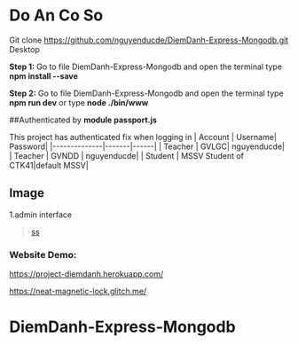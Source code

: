 # Do An Co So
Git clone https://github.com/nguyenducde/DiemDanh-Express-Mongodb.git Desktop

**Step 1:** Go to file DiemDanh-Express-Mongodb and open the terminal type **npm install --save**

 **Step 2:** Go to file DiemDanh-Express-Mongodb and open the terminal type **npm run dev** or type **node ./bin/www**
 
##Authenticated by **module passport.js**

 This project has authenticated fix when logging in
 | Account | Username| Password| 
|--------------|-------|------|
| Teacher | GVLGC| nguyenducde| 
| Teacher | GVNDD | nguyenducde| 
| Student | MSSV Student of CTK41|default MSSV| 

## Image
 1.admin interface
<blockquote class="imgur-embed-pub" lang="en" data-id="a/ueGl295"><a href="//imgur.com/a/ueGl295">ss</a></blockquote><script async src="//s.imgur.com/min/embed.js" charset="utf-8"></script>
  
  
 ### **Website Demo:**
 https://project-diemdanh.herokuapp.com/
 
 https://neat-magnetic-lock.glitch.me/
# DiemDanh-Express-Mongodb
